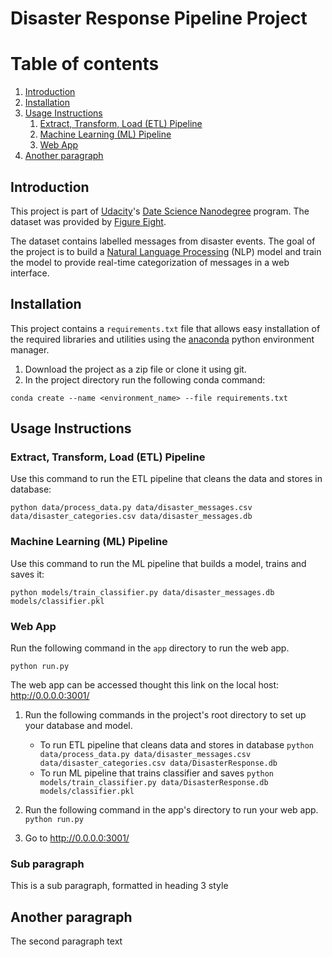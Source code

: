 # Disaster Response Pipeline Project

# Table of contents
1. [Introduction](#introduction)
2. [Installation](#installation)
3. [Usage Instructions](#usage)
    1. [Extract, Transform, Load (ETL) Pipeline](#etl_pipeline)
    2. [Machine Learning (ML) Pipeline](#ml_pipeline)
    3. [Web App](#web_app)
3. [Another paragraph](#paragraph2)

## Introduction <a name="introduction"></a>

This project is part of [Udacity](https://www.udacity.com/)'s [Date Science Nanodegree](https://www.udacity.com/course/data-scientist-nanodegree--nd025) program. The dataset was provided by [Figure Eight](https://appen.com/).

The dataset contains labelled messages from disaster events. The goal of the project is to build a [Natural Language Processing](https://en.wikipedia.org/wiki/Natural_language_processing) (NLP) model and train the model to provide real-time categorization of messages in a web interface.


## Installation <a name="installation"></a>

This project contains a `requirements.txt` file that allows easy installation of the required libraries and utilities using the [anaconda](https://www.anaconda.com/products/distribution) python environment manager.

1. Download the project as a zip file or clone it using git.
2. In the project directory run the following conda  command:

```conda create --name <environment_name> --file requirements.txt```

## Usage Instructions <a name="usage"></a>

### Extract, Transform, Load (ETL) Pipeline <a name="etl_pipeline"></a>

Use this command to run the ETL pipeline that cleans the data and stores in database:

```python data/process_data.py data/disaster_messages.csv data/disaster_categories.csv data/disaster_messages.db```

### Machine Learning (ML) Pipeline <a name="ml_pipeline"></a>

Use this command to run the ML pipeline that builds a model, trains and saves it:

```python models/train_classifier.py data/disaster_messages.db models/classifier.pkl```

### Web App <a name="web_app"></a>

Run the following command in the `app` directory to run the web app.

```python run.py```

The web app can be accessed thought this link on the local host: http://0.0.0.0:3001/


1. Run the following commands in the project's root directory to set up your database and model.

    - To run ETL pipeline that cleans data and stores in database
        `python data/process_data.py data/disaster_messages.csv data/disaster_categories.csv data/DisasterResponse.db`
    - To run ML pipeline that trains classifier and saves
        `python models/train_classifier.py data/DisasterResponse.db models/classifier.pkl`

2. Run the following command in the app's directory to run your web app.
    `python run.py`

3. Go to http://0.0.0.0:3001/




### Sub paragraph <a name="subparagraph1"></a>
This is a sub paragraph, formatted in heading 3 style

## Another paragraph <a name="paragraph2"></a>
The second paragraph text
